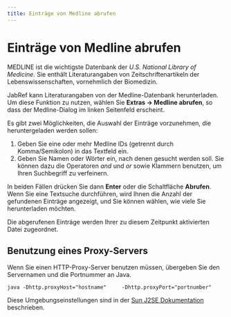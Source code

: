 ```yaml
---
title: Einträge von Medline abrufen
---
```


# Einträge von Medline abrufen

MEDLINE ist die wichtigste Datenbank der *U.S. National Library of Medicine*. Sie enthält Literaturangaben von Zeitschriftenartikeln der Lebenswissenschaften, vornehmlich der Biomedizin.

JabRef kann Literaturangaben von der Medline-Datenbank herunterladen. Um diese Funktion zu nutzen, wählen Sie **Extras -&gt; Medline abrufen**, so dass der Medline-Dialog im linken Seitenfeld erscheint.

Es gibt zwei Möglichkeiten, die Auswahl der Einträge vorzunehmen, die heruntergeladen werden sollen:

1.  Geben Sie eine oder mehr Medline IDs (getrennt durch Komma/Semikolon) in das Textfeld ein.
2.  Geben Sie Namen oder Wörter ein, nach denen gesucht werden soll. Sie können dazu die Operatoren *and* und *or* sowie Klammern benutzen, um Ihren Suchbegriff zu verfeinern.

In beiden Fällen drücken Sie dann **Enter** oder die Schaltfläche **Abrufen**. Wenn Sie eine Textsuche durchführen, wird Ihnen die Anzahl der gefundenen Einträge angezeigt, und Sie können wählen, wie viele Sie herunterladen möchten.

Die abgerufenen Einträge werden Ihrer zu diesem Zeitpunkt aktivierten Datei zugeordnet.

## Benutzung eines Proxy-Servers

Wenn Sie einen HTTP-Proxy-Server benutzen müssen, übergeben Sie den Servernamen und die Portnummer an Java.

`java -Dhttp.proxyHost="hostname"     -Dhttp.proxyPort="portnumber"`

Diese Umgebungseinstellungen sind in der [Sun J2SE Dokumentation](http://docs.oracle.com/javase/1.4.2/docs/guide/net/properties.html) beschrieben.

